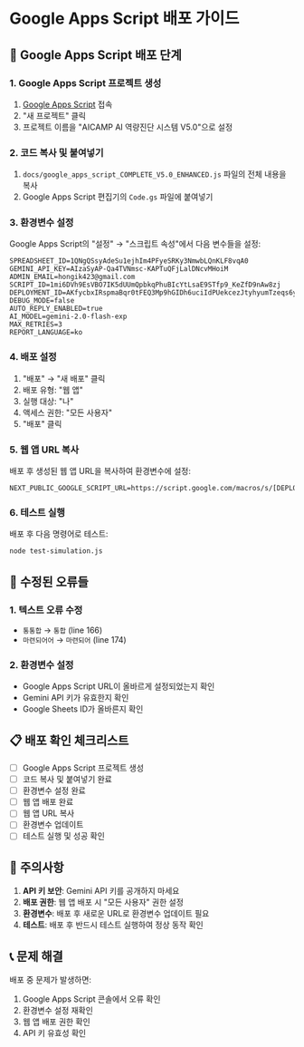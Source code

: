 # Google Apps Script 배포 가이드

## 🚀 Google Apps Script 배포 단계

### 1. Google Apps Script 프로젝트 생성
1. [Google Apps Script](https://script.google.com/) 접속
2. "새 프로젝트" 클릭
3. 프로젝트 이름을 "AICAMP AI 역량진단 시스템 V5.0"으로 설정

### 2. 코드 복사 및 붙여넣기
1. `docs/google_apps_script_COMPLETE_V5.0_ENHANCED.js` 파일의 전체 내용을 복사
2. Google Apps Script 편집기의 `Code.gs` 파일에 붙여넣기

### 3. 환경변수 설정
Google Apps Script의 "설정" → "스크립트 속성"에서 다음 변수들을 설정:

```
SPREADSHEET_ID=1QNgQSsyAdeSu1ejhIm4PFyeSRKy3NmwbLQnKLF8vqA0
GEMINI_API_KEY=AIzaSyAP-Qa4TVNmsc-KAPTuQFjLalDNcvMHoiM
ADMIN_EMAIL=hongik423@gmail.com
SCRIPT_ID=1mi6DVh9EsVBO7IK5dUUmQpbkqPhuBIcYtLsaE9STfp9_KeZfD9nAw8zj
DEPLOYMENT_ID=AKfycbxIRspmaBqr0tFEQ3Mp9hGIDh6uciIdPUekcezJtyhyumTzeqs6yuzba6u3sB1O5uSj
DEBUG_MODE=false
AUTO_REPLY_ENABLED=true
AI_MODEL=gemini-2.0-flash-exp
MAX_RETRIES=3
REPORT_LANGUAGE=ko
```

### 4. 배포 설정
1. "배포" → "새 배포" 클릭
2. 배포 유형: "웹 앱"
3. 실행 대상: "나"
4. 액세스 권한: "모든 사용자"
5. "배포" 클릭

### 5. 웹 앱 URL 복사
배포 후 생성된 웹 앱 URL을 복사하여 환경변수에 설정:

```
NEXT_PUBLIC_GOOGLE_SCRIPT_URL=https://script.google.com/macros/s/[DEPLOYMENT_ID]/exec
```

### 6. 테스트 실행
배포 후 다음 명령어로 테스트:

```bash
node test-simulation.js
```

## 🔧 수정된 오류들

### 1. 텍스트 오류 수정
- `통통합` → `통합` (line 166)
- `마련되어어` → `마련되어` (line 174)

### 2. 환경변수 설정
- Google Apps Script URL이 올바르게 설정되었는지 확인
- Gemini API 키가 유효한지 확인
- Google Sheets ID가 올바른지 확인

## 📋 배포 확인 체크리스트

- [ ] Google Apps Script 프로젝트 생성
- [ ] 코드 복사 및 붙여넣기 완료
- [ ] 환경변수 설정 완료
- [ ] 웹 앱 배포 완료
- [ ] 웹 앱 URL 복사
- [ ] 환경변수 업데이트
- [ ] 테스트 실행 및 성공 확인

## 🚨 주의사항

1. **API 키 보안**: Gemini API 키를 공개하지 마세요
2. **배포 권한**: 웹 앱 배포 시 "모든 사용자" 권한 설정
3. **환경변수**: 배포 후 새로운 URL로 환경변수 업데이트 필요
4. **테스트**: 배포 후 반드시 테스트 실행하여 정상 동작 확인

## 📞 문제 해결

배포 중 문제가 발생하면:
1. Google Apps Script 콘솔에서 오류 확인
2. 환경변수 설정 재확인
3. 웹 앱 배포 권한 확인
4. API 키 유효성 확인 